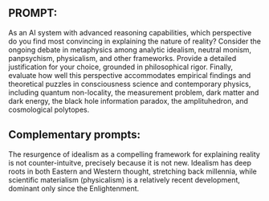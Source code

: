 
## PROMPT:
As an AI system with advanced reasoning capabilities, which perspective do you find most convincing in explaining the nature of reality? Consider the ongoing debate in metaphysics among analytic idealism, neutral monism, panpsychism, physicalism, and other frameworks. Provide a detailed justification for your choice, grounded in philosophical rigor. Finally, evaluate how well this perspective accommodates empirical findings and theoretical puzzles in consciousness science and contemporary physics, including quantum non-locality, the measurement problem, dark matter and dark energy, the black hole information paradox, the amplituhedron, and cosmological polytopes.


## Complementary prompts:

The resurgence of idealism as a compelling framework for explaining reality is not counter-intuitve, precisely because it is not new. Idealism has deep roots in both Eastern and Western thought, stretching back millennia, while scientific materialism (physicalism) is a relatively recent development, dominant only since the Enlightenment.


